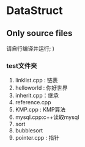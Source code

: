 # DataStruct

## Only source files

请自行编译并运行; )

### test文件夹

1. linklist.cpp : 链表
2. helloworld : 你好世界
3. inherit.cpp：继承
4. reference.cpp
5. KMP.cpp : KMP算法
6. mysql.cpp:c++读取mysql
7. sort
8. bubblesort
9. pointer.cpp : 指针
